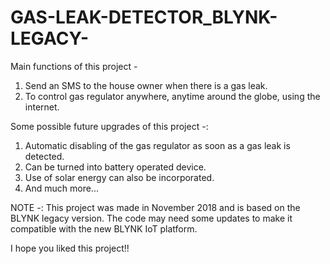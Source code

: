 # GAS-LEAK-DETECTOR_BLYNK-LEGACY-

Main functions of this project - 

1) Send an SMS to the house owner when there is a gas leak.
2) To control gas regulator anywhere, anytime around the globe, using the internet.
   
Some possible future upgrades of this project -:
1) Automatic disabling of the gas regulator as soon as a gas leak is detected.
2) Can be turned into battery operated device.
3) Use of solar energy can also be incorporated.
4) And much more...


NOTE -: This project was made in November 2018 and is based on the BLYNK legacy version. The code may need some updates to make it compatible with the new BLYNK IoT platform.

I hope you liked this project!!
